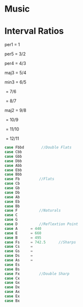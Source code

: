 # Music



# Interval Ratios



per1	 = 1

per5	 = 3/2

per4 	= 4/3

maj3 	= 5/4

min3 	= 6/5

​		= 7/6

​		= 8/7

maj2 	= 9/8

​		= 10/9

​		= 11/10

​		= 12/11 

```swift
case Fbbd        //Double Flats
case Cbb
case Gbb
case Dbb
case Abb
case Ebb
case Bbb
case Fb         //Flats
case Cb
case Gb
case Db
case Ab
case Eb
case Bb
case F          //Naturals
case C
case G
case D          //Reflextion Point
case A 		= 440
case E 		= 660
case B 		= 495
case Fs 	= 742.5      //Sharps
case Cs 	= 
case Gs		= 
case Ds		= 
case As		= 
case Es		
case Bs
case Fx         //Double Sharp
case Cx
case Gx
case Dx
case Ax
case Ex
case Bx
```